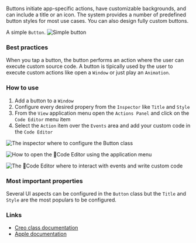 Buttons initiate app-specific actions, have customizable backgrounds, and can include a title or an icon. The system provides a number of predefined button styles for most use cases. You can also design fully custom buttons.

A simple `Button`.
![Simple button](images/button1.png)

### Best practices
When you tap a button, the button performs an action where the user can execute custom source code.
A button is tipically used by the user to execute custom actions like open a `Window` or just play an `Animation`.

### How to use
1. Add a button to a `Window`
2. Configure every desired propery from the `Inspector` like `Title` and `Style`
3. From the `View` application menu open the `Actions Panel`  and click on the `Code Editor` menu item
4. Select the `Action` item over the `Events` area and add your custom code in the `Code Editor`

![The inspector where to configure the `Button` class](images/button2.png)

![How to open the `Code Editor` using the application menu](images/button3.png)

![The `Code Editor` where to interact with events and write custom code](images/button4.png)

### Most important properties
Several UI aspects can be configured in the `Button` class but the `Title` and `Style` are the most populars to be configured.

### Links
- [Creo class documentation](../classes/Button)
- [Apple documentation](https://developer.apple.com/documentation/uikit/uibutton)
